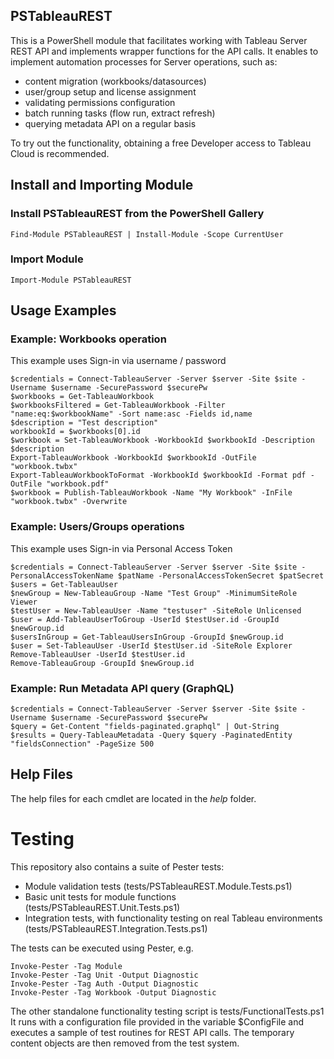 ## PSTableauREST
This is a PowerShell module that facilitates working with Tableau Server REST API and implements wrapper functions for the API calls.
It enables to implement automation processes for Server operations, such as:
- content migration (workbooks/datasources)
- user/group setup and license assignment
- validating permissions configuration
- batch running tasks (flow run, extract refresh)
- querying metadata API on a regular basis

To try out the functionality, obtaining a free Developer access to Tableau Cloud is recommended.

## Install and Importing Module

### Install PSTableauREST from the PowerShell Gallery

    Find-Module PSTableauREST | Install-Module -Scope CurrentUser

### Import Module

    Import-Module PSTableauREST

## Usage Examples

### Example: Workbooks operation
This example uses Sign-in via username / password

    $credentials = Connect-TableauServer -Server $server -Site $site -Username $username -SecurePassword $securePw
    $workbooks = Get-TableauWorkbook
    $workbooksFiltered = Get-TableauWorkbook -Filter "name:eq:$workbookName" -Sort name:asc -Fields id,name
    $description = "Test description"
    workbookId = $workbooks[0].id
    $workbook = Set-TableauWorkbook -WorkbookId $workbookId -Description $description
    Export-TableauWorkbook -WorkbookId $workbookId -OutFile "workbook.twbx"
    Export-TableauWorkbookToFormat -WorkbookId $workbookId -Format pdf -OutFile "workbook.pdf"
    $workbook = Publish-TableauWorkbook -Name "My Workbook" -InFile "workbook.twbx" -Overwrite

### Example: Users/Groups operations
This example uses Sign-in via Personal Access Token

    $credentials = Connect-TableauServer -Server $server -Site $site -PersonalAccessTokenName $patName -PersonalAccessTokenSecret $patSecret
    $users = Get-TableauUser
    $newGroup = New-TableauGroup -Name "Test Group" -MinimumSiteRole Viewer
    $testUser = New-TableauUser -Name "testuser" -SiteRole Unlicensed
    $user = Add-TableauUserToGroup -UserId $testUser.id -GroupId $newGroup.id
    $usersInGroup = Get-TableauUsersInGroup -GroupId $newGroup.id
    $user = Set-TableauUser -UserId $testUser.id -SiteRole Explorer
    Remove-TableauUser -UserId $testUser.id
    Remove-TableauGroup -GroupId $newGroup.id

### Example: Run Metadata API query (GraphQL)

    $credentials = Connect-TableauServer -Server $server -Site $site -Username $username -SecurePassword $securePw
    $query = Get-Content "fields-paginated.graphql" | Out-String
    $results = Query-TableauMetadata -Query $query -PaginatedEntity "fieldsConnection" -PageSize 500

## Help Files
The help files for each cmdlet are located in the *help* folder.

# Testing
This repository also contains a suite of Pester tests:
- Module validation tests (tests/PSTableauREST.Module.Tests.ps1)
- Basic unit tests for module functions (tests/PSTableauREST.Unit.Tests.ps1)
- Integration tests, with functionality testing on real Tableau environments (tests/PSTableauREST.Integration.Tests.ps1)

The tests can be executed using Pester, e.g.

    Invoke-Pester -Tag Module
    Invoke-Pester -Tag Unit -Output Diagnostic
    Invoke-Pester -Tag Auth -Output Diagnostic
    Invoke-Pester -Tag Workbook -Output Diagnostic

The other standalone functionality testing script is tests/FunctionalTests.ps1
It runs with a configuration file provided in the variable $ConfigFile and executes a sample of test routines for REST API calls.
The temporary content objects are then removed from the test system.
